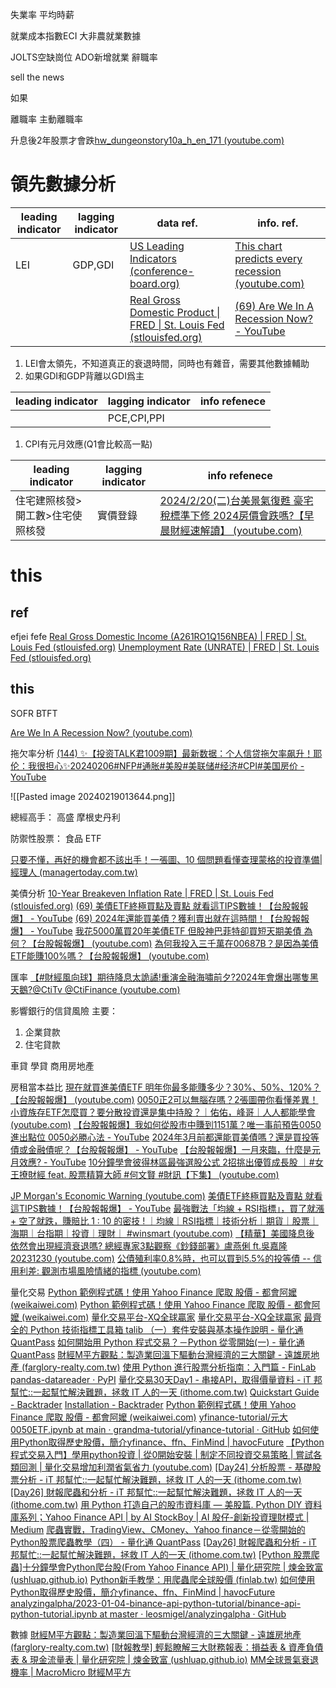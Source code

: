 失業率
平均時薪

就業成本指數ECI
大非農就業數據

JOLTS空缺崗位
ADO新增就業
辭職率

sell the news

如果

離職率 主動離職率


升息後2年股票才會跌[hw_dungeonstory10a_h_en_171 (youtube.com)](https://www.youtube.com/watch?v=WWA_KtFhvN8)


# 領先數據分析

| leading indicator | lagging indicator | data ref. | info. ref. |
| ---- | ---- | ---- | ---- |
| LEI | GDP,GDI | [US Leading Indicators (conference-board.org)](https://www.conference-board.org/topics/us-leading-indicators) | [This chart predicts every recession (youtube.com)](https://www.youtube.com/watch?v=KDg8F002e90) |
|  |  | [Real Gross Domestic Product \| FRED \| St. Louis Fed (stlouisfed.org)](https://fred.stlouisfed.org/graph/?graph_id=1307425&rn=740#0) | [(69) Are We In A Recession Now? - YouTube](https://www.youtube.com/watch?v=e2yBT1hMlX8) |
1. LEI會太領先，不知道真正的衰退時間，同時也有雜音，需要其他數據輔助
2. 如果GDI和GDP背離以GDI爲主

| leading indicator | lagging indicator | info refenece |
| ---- | ---- | ---- |
|  | PCE,CPI,PPI |  |
1. CPI有元月效應(Q1會比較高一點)

| leading indicator | lagging indicator | info refenece |
| ---- | ---- | ---- |
| 住宅建照核發>開工數>住宅使照核發 | 實價登錄 | [2024/2/20(二)台美景氣復甦 豪宅稅標準下修 2024房價會跌嗎?【早晨財經速解讀】 (youtube.com)](https://www.youtube.com/watch?v=m82QbelNMcs&t=696s) |


# this

## ref
efjei
fefe
[Real Gross Domestic Income (A261RO1Q156NBEA) | FRED | St. Louis Fed (stlouisfed.org)](https://fred.stlouisfed.org/series/A261RO1Q156NBEA)
[Unemployment Rate (UNRATE) | FRED | St. Louis Fed (stlouisfed.org)](https://fred.stlouisfed.org/series/UNRATE)

## this

SOFR
BTFT

[Are We In A Recession Now? (youtube.com)](https://www.youtube.com/watch?v=e2yBT1hMlX8)

拖欠率分析
[(144) ✨【投资TALK君1009期】最新数据：个人信贷拖欠率飙升！耶伦：我很担心✨20240206#NFP#通胀#美股#美联储#经济#CPI#美国房价 - YouTube](https://www.youtube.com/watch?v=pMHP3_52keI)


![[Pasted image 20240219013644.png]]

總經高手：
	高盛
	摩根史丹利

防禦性股票：
	食品
	ETF

[只要不懂，再好的機會都不該出手！一張圖、10 個問題看懂查理蒙格的投資準備|經理人 (managertoday.com.tw)](https://www.managertoday.com.tw/articles/view/68126?)


美債分析
[10-Year Breakeven Inflation Rate | FRED | St. Louis Fed (stlouisfed.org)](https://fred.stlouisfed.org/graph/?graph_id=1307338&rn=823)
[(69) 美債ETF終極買點及賣點 就看這TIPS數據！【台股報報爆】 - YouTube](https://www.youtube.com/watch?v=LdOG6XiBkZ4&t=114s)
[(69) 2024年還能買美債？獲利賣出就在這時間！【台股報報爆】 - YouTube](https://www.youtube.com/watch?v=zb9vh9Bqnns)
[我花5000萬買20年美債ETF 但股神巴菲特卻買短天期美債 為何？【台股報報爆】 (youtube.com)](https://www.youtube.com/watch?v=oayGW7mp4Nc)
[為何我投入三千萬在00687B？是因為美債ETF能賺100%嗎？【台股報報爆】 (youtube.com)](https://www.youtube.com/watch?v=eoMnmE5YtQM)

匯率
[【#財經風向球】期待降息太詭譎!重演金融海嘯前夕?2024年會爆出哪隻黑天鵝?@CtiTv @CtiFinance (youtube.com)](https://www.youtube.com/watch?v=uVa2SC-4URw)


影響銀行的信貸風險
主要：
1. 企業貸款
2. 住宅貸款

車貸
學貸
商用房地產

房租當本益比
[現在就買進美債ETF 明年你最多能賺多少？30%、50%、120%？【台股報報爆】 (youtube.com)](https://www.youtube.com/watch?v=FiXCJjiprmo)
[0050正2可以無腦存嗎？2張圖帶你看懂差異！小資族存ETF怎麼買？要分散投資還是集中持股？｜佑佑，峰哥｜人人都能學會 (youtube.com)](https://www.youtube.com/watch?v=yEmg5woXP0c)
[【台股報報爆】我如何從股市中賺到1151萬？唯一事前預告0050進出點位 0050必勝心法 - YouTube](https://www.youtube.com/watch?v=J-pD14PXPq4)
[2024年3月前都還能買美債嗎？還是買投等債或金融債呢？【台股報報爆】 - YouTube](https://www.youtube.com/watch?v=XfFmqd9V7fo)
[【台股報報爆】一月來臨，什麼是元月效應? - YouTube](https://www.youtube.com/watch?v=uGffBYLKnVA)
[10分鐘學會彼得林區最強選股公式 2招挑出優質成長股 ｜#女王撩財經 feat. 股票精算大師 #何文賢 #財訊【下集】 (youtube.com)](https://www.youtube.com/watch?v=mVqviV5HEgs)

[JP Morgan's Economic Warning (youtube.com)](https://www.youtube.com/watch?v=WFC9BHJHS_0)
[美債ETF終極買點及賣點 就看這TIPS數據！【台股報報爆】 - YouTube](https://www.youtube.com/watch?v=LdOG6XiBkZ4&t=234s)
[最強戰法「均線 + RSI指標」，買了就漲 + 空了就跌，賺賠比 1 : 10 的密技 ! ｜均線｜RSI指標｜技術分析｜期貨｜股票｜海期｜台指期｜投資｜理財｜ #winsmart (youtube.com)](https://www.youtube.com/watch?v=Q-JLgJyDLh8)
[【精華】美國降息後 依然會出現經濟衰退嗎? 總經專家3點觀察《鈔錢部署》盧燕俐 ft.吳嘉隆 20231230 (youtube.com)](https://www.youtube.com/watch?v=LhAhEVS7BNM)
[公債殖利率0.8%時，也可以買到5.5%的投等債 -- 信用利差: 觀測市場風險情緒的指標 (youtube.com)](https://www.youtube.com/shorts/VujLL06jKYQ)

量化交易
[Python 範例程式碼！使用 Yahoo Finance 爬取 股價 - 都會阿嬤 (weikaiwei.com)](https://weikaiwei.com/finance/yfinance/)
[Python 範例程式碼！使用 Yahoo Finance 爬取 股價 - 都會阿嬤 (weikaiwei.com)](https://weikaiwei.com/finance/yfinance/)
[量化交易平台-XQ全球贏家](https://www.xq.com.tw/xsat/?utm_source=google&utm_medium=ppc&utm_campaign=2023_google_xsat&utm_content=230901_google_ppc_xsat_traffic&gclid=CjwKCAiA5L2tBhBTEiwAdSxJX2AXBKD2TV8DGYSTLVxKzq5_pc5LFyWU0gVmKM7WVUQIiWOOxjH9RBoCYQIQAvD_BwE)
[量化交易平台-XQ全球贏家](https://www.xq.com.tw/xsat/?utm_source=google&utm_medium=ppc&utm_campaign=2023_google_xsat&utm_content=230901_google_ppc_xsat_traffic&gclid=CjwKCAiA5L2tBhBTEiwAdSxJX2AXBKD2TV8DGYSTLVxKzq5_pc5LFyWU0gVmKM7WVUQIiWOOxjH9RBoCYQIQAvD_BwE)
[最齊全的 Python 技術指標工具箱 talib （一）套件安裝與基本操作說明 - 量化通 QuantPass](https://quantpass.org/python_talib/)
[如何開始用 Python 程式交易？－Python 從零開始(一) - 量化通 QuantPass](https://quantpass.org/python_intro-1/#lwptoc6)
[財經M平方觀點：製造業回溫下驅動台灣經濟的三大關鍵 - 遠雄房地產 (farglory-realty.com.tw)](https://www.farglory-realty.com.tw/life-proposal/expert_macromicro_mec_manufacturing_20240304/)
[使用 Python 進行股票分析指南：入門篇 - FinLab](https://www.finlab.tw/python-quantitative-trading-introduction/)
[pandas-datareader · PyPI](https://pypi.org/project/pandas-datareader/)
[量化交易30天Day1 - 串接API，取得價量資料 - iT 邦幫忙::一起幫忙解決難題，拯救 IT 人的一天 (ithome.com.tw)](https://ithelp.ithome.com.tw/articles/10236459)
[Quickstart Guide - Backtrader](https://www.backtrader.com/docu/quickstart/quickstart/)
[Installation - Backtrader](https://www.backtrader.com/docu/installation/)
[Python 範例程式碼！使用 Yahoo Finance 爬取 股價 - 都會阿嬤 (weikaiwei.com)](https://weikaiwei.com/finance/yfinance/)
[yfinance-tutorial/元大0050ETF.ipynb at main · grandma-tutorial/yfinance-tutorial · GitHub](https://github.com/grandma-tutorial/yfinance-tutorial/blob/main/%E5%85%83%E5%A4%A70050ETF.ipynb)
[如何使用Python取得歷史股價，簡介yfinance、ffn、FinMind | havocFuture](https://havocfuture.tw/blog/python-stock-history)
[【Python程式交易入門】學用python投資 | 從0開始安裝 | 制定不同投資交易策略 | 嘗試各類回測 | 量化交易增加利潤省氣省力 (youtube.com)](https://www.youtube.com/watch?v=_aVJH4JBWbE)
[[Day24] 分析股票 - 基礎股票分析 - iT 邦幫忙::一起幫忙解決難題，拯救 IT 人的一天 (ithome.com.tw)](https://ithelp.ithome.com.tw/articles/10205068)
[[Day26] 財報爬蟲和分析 - iT 邦幫忙::一起幫忙解決難題，拯救 IT 人的一天 (ithome.com.tw)](https://ithelp.ithome.com.tw/articles/10204773)
[用 Python 打造自己的股市資料庫 — 美股篇. Python DIY 資料庫系列；Yahoo Finance API | by AI StockBoy | AI 股仔-創新投資理財模式 | Medium](https://medium.com/ai%E8%82%A1%E4%BB%94/%E7%94%A8-python-%E6%89%93%E9%80%A0%E8%87%AA%E5%B7%B1%E7%9A%84%E8%82%A1%E5%B8%82%E8%B3%87%E6%96%99%E5%BA%AB-%E7%BE%8E%E8%82%A1%E7%AF%87-e3e896659fd6)
[爬蟲實戰，TradingView、CMoney、Yahoo finance－從零開始的Python股票爬蟲教學（四） - 量化通 QuantPass](https://quantpass.org/python_crawler2/#lwptoc2)
[[Day26] 財報爬蟲和分析 - iT 邦幫忙::一起幫忙解決難題，拯救 IT 人的一天 (ithome.com.tw)](https://ithelp.ithome.com.tw/articles/10204773)
[[Python 股票爬蟲]十分鐘學會Python爬台股(From Yahoo Finance API) | 量化研究院 | 煉金致富 (ushluap.github.io)](https://ushluap.github.io/2019-06-26-crawler-1/)
[Python新手教學：用爬蟲爬全球股價 (finlab.tw)](https://www.finlab.tw/%E7%94%A8%E7%88%AC%E8%9F%B2%E7%88%AC%E5%85%A8%E4%B8%96%E7%95%8C%E8%82%A1%E5%83%B9/)
[如何使用Python取得歷史股價，簡介yfinance、ffn、FinMind | havocFuture](https://havocfuture.tw/blog/python-stock-history)
[analyzingalpha/2023-01-04-binance-api-python-tutorial/binance-api-python-tutorial.ipynb at master · leosmigel/analyzingalpha · GitHub](https://github.com/leosmigel/analyzingalpha/blob/master/2023-01-04-binance-api-python-tutorial/binance-api-python-tutorial.ipynb)

數據
[財經M平方觀點：製造業回溫下驅動台灣經濟的三大關鍵 - 遠雄房地產 (farglory-realty.com.tw)](https://www.farglory-realty.com.tw/life-proposal/expert_macromicro_mec_manufacturing_20240304/)
[[財報教學] 輕鬆瞭解三大財務報表：損益表 & 資產負債表 & 現金流量表 | 量化研究院 | 煉金致富 (ushluap.github.io)](https://ushluap.github.io/2019-06-28-finance-statement/)
[MM全球景氣衰退機率 | MacroMicro 財經M平方](https://www.macromicro.me/charts/7898/mm-global-economic-recession-rate)